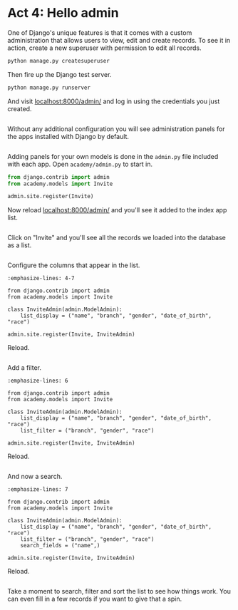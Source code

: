 ```{include} _templates/nav.html
```

# Act 4: Hello admin

One of Django's unique features is that it comes with a custom administration that allows users to view, edit and create records. To see it in action, create a new superuser with permission to edit all records.

```bash
python manage.py createsuperuser
```

Then fire up the Django test server.

```bash
python manage.py runserver
```

And visit [localhost:8000/admin/](http://localhost:8000/admin/) and log in using the credentials you just created.

```{image} /_static/hello-admin-login.png
```

Without any additional configuration you will see administration panels for the apps installed with Django by default.

```{image} /_static/hello-admin-noconfig.png
```

Adding panels for your own models is done in the `admin.py` file included with each app. Open `academy/admin.py` to start in.

```python
from django.contrib import admin
from academy.models import Invite

admin.site.register(Invite)
```

Now reload [localhost:8000/admin/](http://localhost:8000/admin/) and you'll see it added to the index app list.

```{image} /_static/hello-admin-module.png
```

Click on "Invite" and you'll see all the records we loaded into the database as a list.

```{image} /_static/hello-admin-list.png
```

Configure the columns that appear in the list.

```{code-block} python
:emphasize-lines: 4-7

from django.contrib import admin
from academy.models import Invite

class InviteAdmin(admin.ModelAdmin):
    list_display = ("name", "branch", "gender", "date_of_birth", "race")

admin.site.register(Invite, InviteAdmin)
```

Reload.

```{image} /_static/hello-admin-columns.png
```

Add a filter.

```{code-block} python
:emphasize-lines: 6

from django.contrib import admin
from academy.models import Invite

class InviteAdmin(admin.ModelAdmin):
    list_display = ("name", "branch", "gender", "date_of_birth", "race")
    list_filter = ("branch", "gender", "race")

admin.site.register(Invite, InviteAdmin)
```

Reload.

```{image} /_static/hello-admin-filter.png
```

And now a search.

```{code-block} python
:emphasize-lines: 7

from django.contrib import admin
from academy.models import Invite

class InviteAdmin(admin.ModelAdmin):
    list_display = ("name", "branch", "gender", "date_of_birth", "race")
    list_filter = ("branch", "gender", "race")
    search_fields = ("name",)

admin.site.register(Invite, InviteAdmin)
```

Reload.

```{image} /_static/hello-admin-search.png
```

Take a moment to search, filter and sort the list to see how things work. You can even fill in a few records if you want to give that a spin.